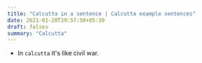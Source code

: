 ```yaml
---
title: "Calcutta in a sentence | Calcutta example sentences"
date: 2021-01-20T19:57:50+05:30
draft: falses
summary: "Calcutta"
---
```

- In `calcutta` it's like civil war.
                 
